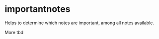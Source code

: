 # importantnotes
Helps to determine which notes are important, among all notes available.

More tbd
